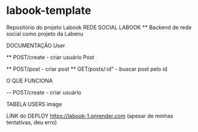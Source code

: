 # labook-template
Repositório do projeto Labook
REDE SOCIAL LABOOK
** Backend de rede social como projeto da Labenu

DOCUMENTAÇÂO
User

** POST/create - criar usuário
Post

** POST/post - criar post
** GET/posts/:id" - buscar post pelo id

O QUE FUNCIONA

-- POST/create - criar usuário

TABELA USERS
image

LINK do DEPLOY
https://labook-1.onrender.com
(apesar de minhas tentativas, deu erro)
